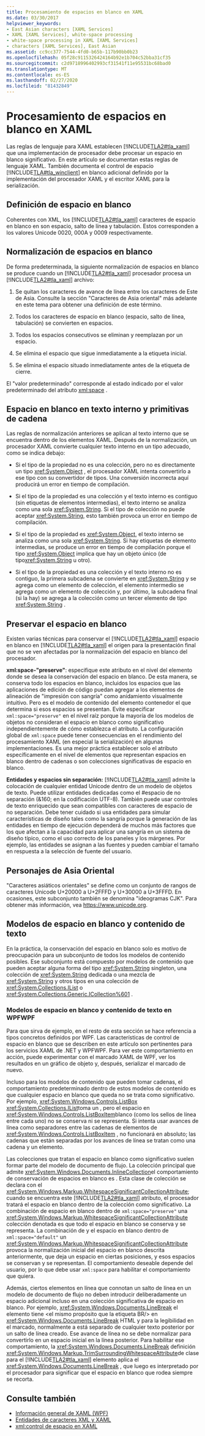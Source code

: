```yaml
---
title: Procesamiento de espacios en blanco en XAML
ms.date: 03/30/2017
helpviewer_keywords:
- East Asian characters [XAML Services]
- XAML [XAML Services], white-space processing
- white-space processing in XAML [XAML Services]
- characters [XAML Services], East Asian
ms.assetid: cc9cc377-7544-4fd0-b65b-117b90bb0b23
ms.openlocfilehash: 05f28c9115326424164b92e1b704c52bba31cf35
ms.sourcegitcommit: c2d9718996402993cf31541f11e95531bc68bad0
ms.translationtype: MT
ms.contentlocale: es-ES
ms.lasthandoff: 02/27/2020
ms.locfileid: "81432849"
---
```

# <a name="white-space-processing-in-xaml"></a>Procesamiento de espacios en blanco en XAML

Las reglas de lenguaje para XAML establecen [!INCLUDE[TLA2#tla_xaml](../../../includes/tla2sharptla-xaml-md.md)] que una implementación de procesador debe procesar un espacio en blanco significativo. En este artículo se documentan estas reglas de lenguaje XAML. También documenta el control de espacio [!INCLUDE[TLA#tla_winclient](../../../includes/tlasharptla-winclient-md.md)] en blanco adicional definido por la implementación del procesador XAML y el escritor XAML para la serialización.

## <a name="white-space-definition"></a>Definición de espacio en blanco

Coherentes con XML, los [!INCLUDE[TLA2#tla_xaml](../../../includes/tla2sharptla-xaml-md.md)] caracteres de espacio en blanco en son espacio, salto de línea y tabulación. Estos corresponden a los valores Unicode 0020, 000A y 0009 respectivamente.

## <a name="white-space-normalization"></a>Normalización de espacios en blanco

De forma predeterminada, la siguiente normalización de espacios en blanco se produce cuando un [!INCLUDE[TLA2#tla_xaml](../../../includes/tla2sharptla-xaml-md.md)] procesador procesa un [!INCLUDE[TLA2#tla_xaml](../../../includes/tla2sharptla-xaml-md.md)] archivo:

1. Se quitan los caracteres de avance de línea entre los caracteres de Este de Asia. Consulte la sección "Caracteres de Asia oriental" más adelante en este tema para obtener una definición de este término.

2. Todos los caracteres de espacio en blanco (espacio, salto de línea, tabulación) se convierten en espacios.

3. Todos los espacios consecutivos se eliminan y reemplazan por un espacio.

4. Se elimina el espacio que sigue inmediatamente a la etiqueta inicial.

5. Se elimina el espacio situado inmediatamente antes de la etiqueta de cierre.

El "valor predeterminado" corresponde al estado indicado por el valor predeterminado del atributo [xml:space](xml-space-handling.md) .

## <a name="white-space-in-inner-text-and-string-primitives"></a>Espacio en blanco en texto interno y primitivas de cadena

Las reglas de normalización anteriores se aplican al texto interno que se encuentra dentro de los elementos XAML. Después de la normalización, un procesador XAML convierte cualquier texto interno en un tipo adecuado, como se indica debajo:

- Si el tipo de la propiedad no es una colección, pero no es directamente un tipo <xref:System.Object> , el procesador XAML intenta convertirlo a ese tipo con su convertidor de tipos. Una conversión incorrecta aquí producirá un error en tiempo de compilación.

- Si el tipo de la propiedad es una colección y el texto interno es contiguo (sin etiquetas de elementos intermedias), el texto interno se analiza como una sola <xref:System.String>. Si el tipo de colección no puede aceptar <xref:System.String>, esto también provoca un error en tiempo de compilación.

- Si el tipo de la propiedad es <xref:System.Object>, el texto interno se analiza como una sola <xref:System.String>. Si hay etiquetas de elemento intermedias, se produce un error en tiempo de compilación porque el tipo <xref:System.Object> implica que hay un objeto único (de tipo<xref:System.String> u otro).

- Si el tipo de la propiedad es una colección y el texto interno no es contiguo, la primera subcadena se convierte en <xref:System.String> y se agrega como un elemento de colección, el elemento intermedio se agrega como un elemento de colección y, por último, la subcadena final (si la hay) se agrega a la colección como un tercer elemento de tipo <xref:System.String> .

## <a name="preserving-white-space"></a>Preservar el espacio en blanco

Existen varias técnicas para conservar el [!INCLUDE[TLA2#tla_xaml](../../../includes/tla2sharptla-xaml-md.md)] espacio en blanco en [!INCLUDE[TLA2#tla_xaml](../../../includes/tla2sharptla-xaml-md.md)] el origen para la presentación final que no se ven afectadas por la normalización del espacio en blanco del procesador.

**xml:space-"preserve"**: especifique este atributo en el nivel del elemento donde se desea la conservación del espacio en blanco. De esta manera, se conserva todo los espacios en blanco, incluidos los espacios que las aplicaciones de edición de código puedan agregar a los elementos de alineación de "impresión con sangría" como anidamiento visualmente intuitivo. Pero es el modelo de contenido del elemento contenedor el que determina si esos espacios se presentan. Evite especificar `xml:space="preserve"` en el nivel raíz porque la mayoría de los modelos de objetos no consideran el espacio en blanco como significativo independientemente de cómo establezca el atributo. La configuración global de `xml:space` puede tener consecuencias en el rendimiento del procesamiento XAML (en especial la serialización) en algunas implementaciones. Es una mejor práctica establecer solo el atributo específicamente en el nivel de elementos que representan espacios en blanco dentro de cadenas o son colecciones significativas de espacio en blanco.

**Entidades y espacios sin separación:** [!INCLUDE[TLA2#tla_xaml](../../../includes/tla2sharptla-xaml-md.md)] admite la colocación de cualquier entidad Unicode dentro de un modelo de objetos de texto. Puede utilizar entidades dedicadas como el \#espacio de no separación (&160; en la codificación UTF-8). También puede usar controles de texto enriquecido que sean compatibles con caracteres de espacio de no separación. Debe tener cuidado si usa entidades para simular características de diseño tales como la sangría porque la generación de las entidades en tiempo de ejecución dependerá de muchos más factores que los que afectan a la capacidad para aplicar una sangría en un sistema de diseño típico, como el uso correcto de los paneles y los márgenes. Por ejemplo, las entidades se asignan a las fuentes y pueden cambiar el tamaño en respuesta a la selección de fuente del usuario.

## <a name="east-asian-characters"></a>Personajes de Asia Oriental

"Caracteres asiáticos orientales" se define como un conjunto de rangos de caracteres Unicode U+20000 a U+2FFFD y U+30000 a U+3FFFD. En ocasiones, este subconjunto también se denomina "ideogramas CJK". Para obtener más información, vea <https://www.unicode.org>.

## <a name="white-space-and-text-content-models"></a>Modelos de espacio en blanco y contenido de texto

En la práctica, la conservación del espacio en blanco solo es motivo de preocupación para un subconjunto de todos los modelos de contenido posibles. Ese subconjunto está compuesto por modelos de contenido que pueden aceptar alguna forma del tipo <xref:System.String> singleton, una colección de <xref:System.String> dedicada o una mezcla de <xref:System.String> y otros tipos en una colección de <xref:System.Collections.IList> o <xref:System.Collections.Generic.ICollection%601> .

### <a name="white-space-and-text-content-models-in-wpf"></a>Modelos de espacio en blanco y contenido de texto en WPFWPF

Para que sirva de ejemplo, en el resto de esta sección se hace referencia a tipos concretos definidos por WPF. Las características de control de espacio en blanco que se describen en este artículo son pertinentes para los servicios XAML de .NET y WPFWPF. Para ver este comportamiento en acción, puede experimentar con el marcado XAML de WPF, ver los resultados en un gráfico de objeto y, después, serializar el marcado de nuevo.

Incluso para los modelos de contenido que pueden tomar cadenas, el comportamiento predeterminado dentro de estos modelos de contenido es que cualquier espacio en blanco que queda no se trata como significativo. Por ejemplo, <xref:System.Windows.Controls.ListBox> <xref:System.Collections.IList>toma un , pero el espacio en <xref:System.Windows.Controls.ListBoxItem>blanco (como los sellos de línea entre cada uno) no se conserva ni se representa. Si intenta usar avances de línea como separadores entre las cadenas de elementos de <xref:System.Windows.Controls.ListBoxItem> , no funcionará en absoluto; las cadenas que están separadas por los avances de línea se tratan como una cadena y un elemento.

Las colecciones que tratan el espacio en blanco como significativo suelen formar parte del modelo de documento de flujo. La colección principal que admite <xref:System.Windows.Documents.InlineCollection>el comportamiento de conservación de espacios en blanco es . Esta clase de colección se declara con el <xref:System.Windows.Markup.WhitespaceSignificantCollectionAttribute>; cuando se encuentra este [!INCLUDE[TLA2#tla_xaml](../../../includes/tla2sharptla-xaml-md.md)] atributo, el procesador tratará el espacio en blanco dentro de la colección como significativo. La combinación de espacio en blanco dentro de `xml:space="preserve"` una <xref:System.Windows.Markup.WhitespaceSignificantCollectionAttribute> colección denotada es que todo el espacio en blanco se conserva y se representa. La combinación de y el espacio en blanco dentro de `xml:space="default"` un <xref:System.Windows.Markup.WhitespaceSignificantCollectionAttribute> provoca la normalización inicial del espacio en blanco descrita anteriormente, que deja un espacio en ciertas posiciones, y esos espacios se conservan y se representan. El comportamiento deseable depende del usuario, por lo que debe usar `xml:space` para habilitar el comportamiento que quiera.

Además, ciertos elementos en línea que connotan un salto de línea en un modelo de documento de flujo no deben introducir deliberadamente un espacio adicional incluso en una colección significativa de espacio en blanco. Por ejemplo, <xref:System.Windows.Documents.LineBreak> el elemento tiene \<el mismo propósito que la etiqueta BR/> en <xref:System.Windows.Documents.LineBreak> HTML y para la legibilidad en el marcado, normalmente a está separado de cualquier texto posterior por un salto de línea creado. Ese avance de línea no se debe normalizar para convertirlo en un espacio inicial en la línea posterior. Para habilitar ese comportamiento, la <xref:System.Windows.Documents.LineBreak> definición <xref:System.Windows.Markup.TrimSurroundingWhitespaceAttribute>de clase para el [!INCLUDE[TLA2#tla_xaml](../../../includes/tla2sharptla-xaml-md.md)] elemento aplica el <xref:System.Windows.Documents.LineBreak> , que luego es interpretado por el procesador para significar que el espacio en blanco que rodea siempre se recorta.

## <a name="see-also"></a>Consulte también

- [Información general de XAML (WPF)](../fundamentals/xaml.md)
- [Entidades de caracteres XML y XAML](xml-character-entities.md)
- [xml:control de espacio en XAML](xml-space-handling.md)
